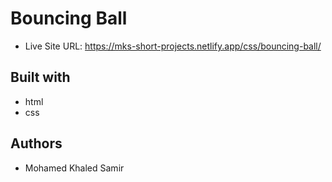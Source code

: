 # Bouncing Ball

- Live Site URL: https://mks-short-projects.netlify.app/css/bouncing-ball/

## Built with

- html
- css

## Authors

- Mohamed Khaled Samir
